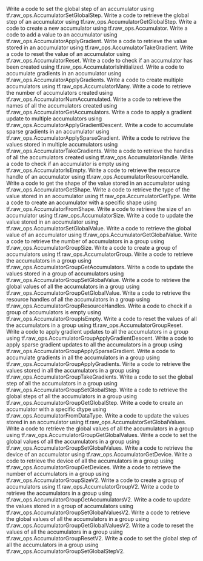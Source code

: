 Write a code to set the global step of an accumulator using tf.raw_ops.AccumulatorSetGlobalStep.
Write a code to retrieve the global step of an accumulator using tf.raw_ops.AccumulatorGetGlobalStep.
Write a code to create a new accumulator using tf.raw_ops.Accumulator.
Write a code to add a value to an accumulator using tf.raw_ops.AccumulatorApplyGradient.
Write a code to retrieve the value stored in an accumulator using tf.raw_ops.AccumulatorTakeGradient.
Write a code to reset the value of an accumulator using tf.raw_ops.AccumulatorReset.
Write a code to check if an accumulator has been created using tf.raw_ops.AccumulatorIsInitialized.
Write a code to accumulate gradients in an accumulator using tf.raw_ops.AccumulatorApplyGradients.
Write a code to create multiple accumulators using tf.raw_ops.AccumulatorMany.
Write a code to retrieve the number of accumulators created using tf.raw_ops.AccumulatorNumAccumulated.
Write a code to retrieve the names of all the accumulators created using tf.raw_ops.AccumulatorGetAccumulators.
Write a code to apply a gradient update to multiple accumulators using tf.raw_ops.AccumulatorApplyGradientDescent.
Write a code to accumulate sparse gradients in an accumulator using tf.raw_ops.AccumulatorApplySparseGradient.
Write a code to retrieve the values stored in multiple accumulators using tf.raw_ops.AccumulatorTakeGradients.
Write a code to retrieve the handles of all the accumulators created using tf.raw_ops.AccumulatorHandle.
Write a code to check if an accumulator is empty using tf.raw_ops.AccumulatorIsEmpty.
Write a code to retrieve the resource handle of an accumulator using tf.raw_ops.AccumulatorResourceHandle.
Write a code to get the shape of the value stored in an accumulator using tf.raw_ops.AccumulatorGetShape.
Write a code to retrieve the type of the value stored in an accumulator using tf.raw_ops.AccumulatorGetType.
Write a code to create an accumulator with a specific shape using tf.raw_ops.AccumulatorFromShape.
Write a code to retrieve the size of an accumulator using tf.raw_ops.AccumulatorSize.
Write a code to update the value stored in an accumulator using tf.raw_ops.AccumulatorSetGlobalValue.
Write a code to retrieve the global value of an accumulator using tf.raw_ops.AccumulatorGetGlobalValue.
Write a code to retrieve the number of accumulators in a group using tf.raw_ops.AccumulatorGroupSize.
Write a code to create a group of accumulators using tf.raw_ops.AccumulatorGroup.
Write a code to retrieve the accumulators in a group using tf.raw_ops.AccumulatorGroupGetAccumulators.
Write a code to update the values stored in a group of accumulators using tf.raw_ops.AccumulatorGroupSetGlobalValue.
Write a code to retrieve the global values of all the accumulators in a group using tf.raw_ops.AccumulatorGroupGetGlobalValue.
Write a code to retrieve the resource handles of all the accumulators in a group using tf.raw_ops.AccumulatorGroupResourceHandles.
Write a code to check if a group of accumulators is empty using tf.raw_ops.AccumulatorGroupIsEmpty.
Write a code to reset the values of all the accumulators in a group using tf.raw_ops.AccumulatorGroupReset.
Write a code to apply gradient updates to all the accumulators in a group using tf.raw_ops.AccumulatorGroupApplyGradientDescent.
Write a code to apply sparse gradient updates to all the accumulators in a group using tf.raw_ops.AccumulatorGroupApplySparseGradient.
Write a code to accumulate gradients in all the accumulators in a group using tf.raw_ops.AccumulatorGroupApplyGradients.
Write a code to retrieve the values stored in all the accumulators in a group using tf.raw_ops.AccumulatorGroupTakeGradients.
Write a code to set the global step of all the accumulators in a group using tf.raw_ops.AccumulatorGroupSetGlobalStep.
Write a code to retrieve the global steps of all the accumulators in a group using tf.raw_ops.AccumulatorGroupGetGlobalStep.
Write a code to create an accumulator with a specific dtype using tf.raw_ops.AccumulatorFromDataType.
Write a code to update the values stored in an accumulator using tf.raw_ops.AccumulatorSetGlobalValues.
Write a code to retrieve the global values of all the accumulators in a group using tf.raw_ops.AccumulatorGroupGetGlobalValues.
Write a code to set the global values of all the accumulators in a group using tf.raw_ops.AccumulatorGroupSetGlobalValues.
Write a code to retrieve the device of an accumulator using tf.raw_ops.AccumulatorGetDevice.
Write a code to retrieve the device of all the accumulators in a group using tf.raw_ops.AccumulatorGroupGetDevices.
Write a code to retrieve the number of accumulators in a group using tf.raw_ops.AccumulatorGroupSizeV2.
Write a code to create a group of accumulators using tf.raw_ops.AccumulatorGroupV2.
Write a code to retrieve the accumulators in a group using tf.raw_ops.AccumulatorGroupGetAccumulatorsV2.
Write a code to update the values stored in a group of accumulators using tf.raw_ops.AccumulatorGroupSetGlobalValuesV2.
Write a code to retrieve the global values of all the accumulators in a group using tf.raw_ops.AccumulatorGroupGetGlobalValuesV2.
Write a code to reset the values of all the accumulators in a group using tf.raw_ops.AccumulatorGroupResetV2.
Write a code to set the global step of all the accumulators in a group using tf.raw_ops.AccumulatorGroupSetGlobalStepV2.